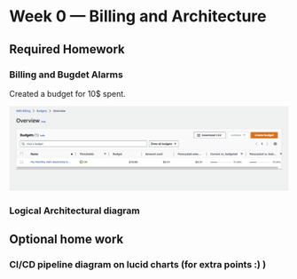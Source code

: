 # Week 0 — Billing and Architecture

## Required Homework

### Billing and Bugdet Alarms

Created a budget for 10$ spent.

![Screenshot of the Budget Alarm](assets/week0-budget-alarm.png)


### Logical Architectural diagram


## Optional home work

### CI/CD pipeline diagram on lucid charts (for extra points :) )


